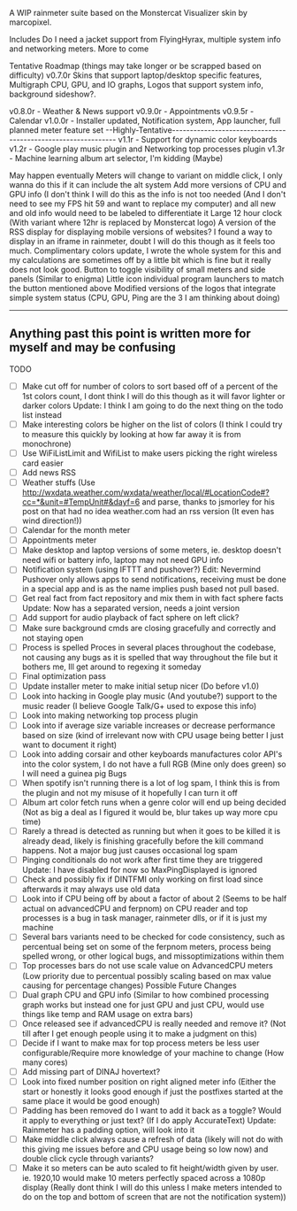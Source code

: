 A WIP rainmeter suite based on the Monstercat Visualizer skin by marcopixel.

Includes Do I need a jacket support from FlyingHyrax, multiple system info and networking meters. More to come

Tentative Roadmap (things may take longer or be scrapped based on difficulty)
v0.7.0r  Skins that support laptop/desktop specific features, Multigraph CPU, GPU, and IO graphs, Logos that support system info, background sideshow?.

v0.8.0r - Weather & News support
v0.9.0r - Appointments
v0.9.5r - Calendar
v1.0.0r - Installer updated, Notification system, App launcher, full planned meter feature set
--Highly-Tentative--------------------------------------------------------------
v1.1r - Support for dynamic color keyboards
v1.2r - Google play music plugin and Networking top processes plugin
v1.3r - Machine learning album art selector, I'm kidding (Maybe)

May happen eventually
Meters will change to variant on middle click, I only wanna do this if it can include the alt system
Add more versions of CPU and GPU info (I don't think I will do this as the info is not too needed (And I don't need to see my FPS hit 59 and want to replace my computer) and all new and old info would need to be labeled to differentiate it 
Large 12 hour clock (With variant where 12hr is replaced by Monstercat logo)
A version of the RSS display for displaying mobile versions of websites? I found a way to display in an iframe in rainmeter, doubt I will do this though as it feels too much.
Complimentary colors update, I wrote the whole system for this and my calculations are sometimes off by a little bit which is fine but it really does not look good.
Button to toggle visibility of small meters and side panels (Similar to enigma)
Little icon individual program launchers to match the button mentioned above
Modified versions of the logos that integrate simple system status (CPU, GPU, Ping are the 3 I am thinking about doing)

------------------------------------------------------------------------
Anything past this point is written more for myself and may be confusing
------------------------------------------------------------------------
TODO
- [ ] Make cut off for number of colors to sort based off of a percent of the 1st colors count, I dont think I will do this though as it will favor lighter or darker colors Update: I think I am going to do the next thing on the todo list instead
- [ ] Make interesting colors be higher on the list of colors (I think I could try to measure this quickly by looking at how far away it is from monochrone)
- [ ] Use WiFiListLimit and WifiList to make users picking the right wireless card easier
- [ ] Add news RSS
- [ ] Weather stuffs (Use http://wxdata.weather.com/wxdata/weather/local/#LocationCode#?cc=*&unit=#TempUnit#&dayf=6 and parse, thanks to jsmorley for his post on that had no idea weather.com had an rss version (It even has wind direction!))
- [ ] Calendar for the month meter
- [ ] Appointments meter
- [ ] Make desktop and laptop versions of some meters, ie. desktop doesn't need wifi or battery info, laptop may not need GPU info
- [ ] Notification system (using IFTTT and pushover?) Edit: Nevermind Pushover only allows apps to send notifications, receiving must be done in a special app and is as the name implies push based not pull based.
- [ ] Get real fact from fact repository and mix them in with fact sphere facts Update: Now has a separated version, needs a joint version
- [ ] Add support for audio playback of fact sphere on left click?
- [ ] Make sure background cmds are closing gracefully and correctly and not staying open
- [ ] Process is spelled Proces in several places throughout the codebase, not causing any bugs as it is spelled that way throughout the file but it bothers me, Ill get around to regexing it someday
- [ ] Final optimization pass
- [ ] Update installer meter to make initial setup nicer (Do before v1.0)
- [ ] Look into hacking in Google play music (And youtube?) support to the music reader (I believe Google Talk/G+ used to expose this info)
- [ ] Look into making networking top process plugin
- [ ] Look into if average size variable increases or decrease performance based on size (kind of irrelevant now with CPU usage being better I just want to document it right)
- [ ] Look into adding corsair and other keyboards manufactures color API's into the color system, I do not have a full RGB (Mine only does green) so I will need a guinea pig
Bugs
- [ ] When spotify isn't running there is a lot of log spam, I think this is from the plugin and not my misuse of it hopefully I can turn it off
- [ ] Album art color fetch runs when a genre color will end up being decided (Not as big a deal as I figured it would be, blur takes up way more cpu time)
- [ ] Rarely a thread is detected as running but when it goes to be killed it is already dead, likely is finishing gracefully before the kill command happens. Not a major bug just causes occasional log spam
- [ ] Pinging conditionals do not work after first time they are triggered Update: I have disabled for now so MaxPingDisplayed is ignored
- [ ] Check and possibly fix if DINTFMI only working on first load since afterwards it may always use old data
- [ ] Look into if CPU being off by about a factor of about 2 (Seems to be half actual on advancedCPU and ferpnom) on CPU reader and top processes is a bug in task manager, rainmeter dlls, or if it is just my machine
- [ ] Several bars variants need to be checked for code consistency, such as percentual being set on some of the ferpnom meters, process being spelled wrong, or other logical bugs, and missoptimizations within them
- [ ] Top processes bars do not use scale value on AdvancedCPU meters (Low priority due to percentual possibly scaling based on max value causing for percentage changes)
Possible Future Changes
- [ ] Dual graph CPU and GPU info (Similar to how combined processing graph works but instead one for just GPU and just CPU, would use things like temp and RAM usage on extra bars)
- [ ] Once released see if advancedCPU is really needed and remove it? (Not till after I get enough people using it to make a judgment on this)
- [ ] Decide if I want to make max for top process meters be less user configurable/Require more knowledge of your machine to change (How many cores)
- [ ] Add missing part of DINAJ hovertext?
- [ ] Look into fixed number position on right aligned meter info (Either the start or honestly it looks good enough if just the postfixes started at the same place it would be good enough)
- [ ] Padding has been removed do I want to add it back as a toggle? Would it apply to everything or just text? (If I do apply AccurateText) Update: Rainmeter has a padding option, will look into it
- [ ] Make middle click always cause a refresh of data (likely will not do with this giving me issues before and CPU usage being so low now) and double click cycle through variants?
- [ ] Make it so meters can be auto scaled to fit height/width given by user. ie. 1920,10 would make 10 meters perfectly spaced across a 1080p display (Really dont think I will do this unless I make meters intended to do on the top and bottom of screen that are not the notification system))